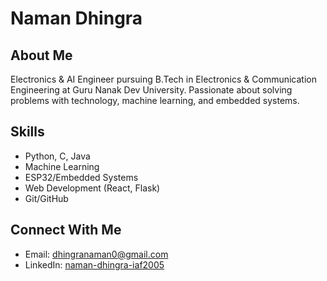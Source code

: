 # Naman Dhingra

## About Me
Electronics & AI Engineer pursuing B.Tech in Electronics & Communication Engineering at Guru Nanak Dev University. Passionate about solving problems with technology, machine learning, and embedded systems.

## Skills
- Python, C, Java
- Machine Learning
- ESP32/Embedded Systems
- Web Development (React, Flask)
- Git/GitHub

## Connect With Me
- Email: dhingranaman0@gmail.com
- LinkedIn: [naman-dhingra-iaf2005](https://linkedin.com/in/naman-dhingra-iaf2005/)

